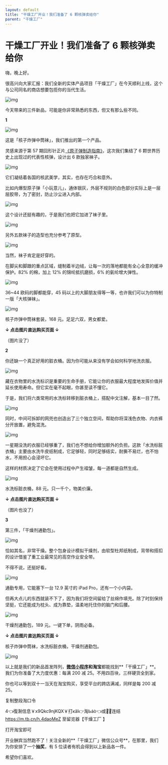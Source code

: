 ```yaml
---
layout: default
title: "干燥工厂开业！我们准备了 6 颗核弹卖给你"
parent: "干燥工厂"
---
```


# 干燥工厂开业！我们准备了 6 颗核弹卖给你

嗨，晚上好。

很高兴向大家汇报：我们全新的实体产品项目「干燥工厂」在今天顺利上线，这个与公司同名的商店想要包揽你的当代生活。

![img](https://i.loli.net/2021/10/04/Tn7UKge3LBG1pu4.png)

今天带来的三件新品，可能是你非常熟悉的东西，但又有那么些不同。



 **1** 

![img](https://mmbiz.qpic.cn/sz_mmbiz_png/UK0AGBNP1N7h8vvDpvkicwweo2TvwO1HMgjk0Nb6Tp5z11zyKbkpzqUOQFOUv6ojLdHEicDOoV6VSeO5ctba38Iw/640?wx_fmt=png)

这是「核子炸弹中筒袜」，我们推出的第一个产品。

灵感来源于第 57 期回形针正片[《原子弹制造指南》](http://mp.weixin.qq.com/s?__biz=MzA3NDM1MjUwNg==&mid=2247486189&idx=1&sn=5097448f5da5372a03b37a40acbd0cff&chksm=9f0058f8a877d1ee26d216a60381dfb114d6338724d4b6d53d1c2cb1f32d987a7a2307e004dc&scene=21#wechat_redirect)，这次我们集结了 6 颗世界历史上出现过的代表性核弹，设计出 6 款独家袜子。

![img](https://i.loli.net/2021/10/04/jw2O8K7BmtGUoV6.png)

它们凝结着各国的核武美学，其实，也存在巧合和意外。

比如内爆型原子弹「小玩意儿」，通体银灰，外层不规则的白色部分实际上是一层层胶带，为了密封，防止沙尘进入内部。

![img](https://i.loli.net/2021/10/04/MVGjeBSt9guIoAH.png)

这个设计还挺有趣的，于是我们也把它加进了袜子里。

![img](https://i.loli.net/2021/10/04/D1cZ2zPGMrAfJBw.png)

另外五款袜子的造型也充分参考了原型。

![img](https://i.loli.net/2021/10/04/p78VObjayKHR6Jw.png)

当然，袜子肯定是好穿的。

在脚尖和脚跟的重点区域，缝制着半边绒，让每一次的落地都能有全心全意的缓冲保护。82% 的棉，加上 12% 的锦纶抵抗磨损，6% 的氨纶增大弹性。

![img](https://i.loli.net/2021/10/04/DRr9KqACJm7wSzP.png)

36~44 欧码的脚都能穿，45 码以上的大脚朋友得等一等，也许我们可以为你特制一版「大核弹袜」。

![img](https://mmbiz.qpic.cn/sz_mmbiz_png/UK0AGBNP1N4TmJ4x3j4egiay0COMic5wf4Tf4ptqvN83oJc5FUG2XkdibODRFTdzmXkIaVVBc5iatnTF7MJt7JGIlQ/640?wx_fmt=png)

核子炸弹中筒袜套装，168 元。足足六双，男女都爱。

**↓ 点击图片直达购买页面 ↓**

（图片没了）



 **2** 

你还缺一个真正好用的脏衣桶。因为你可能从来没有学会如何科学地洗衣服。

![img](https://i.loli.net/2021/10/04/wZNV4jdDtJo2X7f.png)

藏在衣物里的水洗标识是重要的生命手册，它能让你的衣服最大程度地发挥价值并延长使用寿命。但它实在毫不起眼，你甚至读不懂它。

于是，我们将六类常用的水洗标转移到脏衣桶上，搭配中文注解，基本一目了然。

![img](https://i.loli.net/2021/10/04/J8peSkzU9YKyHOX.png)

同时，中间可拆卸的网兜也创造出了三个独立空间，帮助你将深浅色衣物、内衣裤分开放置，避免混洗。

![img](https://i.loli.net/2021/10/04/PkbdYrexuLng8wt.png)

一星期没洗的衣服已经够重了，我们也不想给你增加额外的负担。这款「水洗标脏衣桶」主要由水洗牛皮纸制成，它足够轻，同时足够结实，耐撕不易烂，也不怕水，不用担心会浸坏它。

这样的材质决定了它会在使用过程中产生褶皱，每一道都是自然生成。

![img](https://mmbiz.qpic.cn/sz_mmbiz_gif/UK0AGBNP1N4zXjPMTwnhSUmwlrl8P9o8vDK7pjib01Ys6iaWTtBxKricVuUPWsHnfU2jknbnIVCAY27SFUYYKnxsw/640?wx_fmt=gif)

水洗标脏衣桶，88 元。只一千个，物美价廉。

**↓ 点击图片直达购买页面 ↓**

（图片也没了）



 **3** 

第三件，「干燥剂通勤包」。

![img](https://i.loli.net/2021/10/04/BPOQhM1wXLvqZ2f.png)

恰如其名，非常干燥。整个包身设计模拟干燥剂，由软型杜邦纸制成，背带和搭扣的设计借鉴了重工业最常见的高空作业安全带。

不得不说，还挺好看。

![img](https://i.loli.net/2021/10/04/f7La8kEtKRuxGTF.png)

通勤专用，它能塞下一台 12.9 英寸的 iPad Pro，还有一个小内袋。

但再大点儿的东西就装不下了，因为我们将空间留给了丝绵作填充。除了时刻保持坚挺，它还能成为枕头、成为靠垫，温柔地托住你的脑门和后腰。

![img](https://i.loli.net/2021/10/04/6lXyZWMOcqsDUvx.png)

干燥剂通勤包，189 元。一键下单，阴雨必备。

**↓ 点击图片直达购买页面 ↓**





核子炸弹中筒袜，水洗标脏衣桶，干燥剂通勤包。

![img](https://i.loli.net/2021/10/04/C3A6HLJie15BfQ2.png)

以上就是我们的新品首发阵列，[**微信小程序**](https://wemp.app/posts/2d03c733-5811-41a3-b796-4e7f51d7193f)**和淘宝**都能找到**「干燥工厂」**。我们为你准备了大力度优惠：每满 200 减 25。不用四百块，三样硬货全到家。

你也可以等到双十一当天在淘宝购买，享受平台的跨店满减，同样是每 200 减 25。

复制整段淘口令

4👈復淛信息￥x9Qkc9njKQX￥打кǎI👉淘Ьáò👈或點̸击̸连结 https://m.tb.cn/h.4daoMeZ 至留览器【干燥工厂   】

打开淘宝即可

开业酬宾当然跑不了！关注全新的**「干燥工厂」微信公众号**，在那里，我们为你安排了一个**抽奖**，有 5 位读者有机会得到以上新品各一件。

希望你们喜欢。
